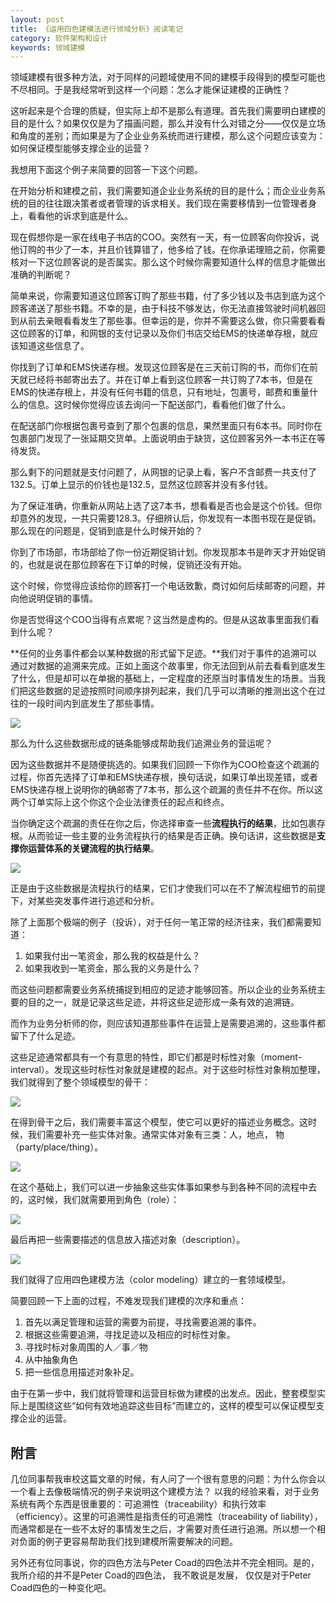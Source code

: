 ```yaml
---
layout: post
title: 《运用四色建模法进行领域分析》阅读笔记
category: 软件架构和设计
keywords: 领域建模
---
```


领域建模有很多种方法，对于同样的问题域使用不同的建模手段得到的模型可能也不尽相同。于是我经常听到这样一个问题：怎么才能保证建模的正确性？

这听起来是个合理的质疑，但实际上却不是那么有道理。首先我们需要明白建模的目的是什么？如果仅仅是为了描画问题，那么并没有什么对错之分——仅仅是立场和角度的差别；而如果是为了企业业务系统而进行建模，那么这个问题应该变为：如何保证模型能够支撑企业的运营？

我想用下面这个例子来简要的回答一下这个问题。



在开始分析和建模之前，我们需要知道企业业务系统的目的是什么；而企业业务系统的目的往往跟决策者或者管理的诉求相关。我们现在需要移情到一位管理者身上，看看他的诉求到底是什么。

现在假想你是一家在线电子书店的COO。突然有一天，有一位顾客向你投诉，说他订购的书少了一本，并且价钱算错了，他多给了钱。在你承诺理赔之前，你需要核对一下这位顾客说的是否属实。那么这个时候你需要知道什么样的信息才能做出准确的判断呢？

简单来说，你需要知道这位顾客订购了那些书籍，付了多少钱以及书店到底为这个顾客递送了那些书籍。不幸的是，由于科技不够发达，你无法直接驾驶时间机器回到从前去亲眼看看发生了那些事。但幸运的是，你并不需要这么做，你只需要看看这位顾客的订单，和网银的支付记录以及你们书店交给EMS的快递单存根，就应该知道这些信息了。

你找到了订单和EMS快递存根。发现这位顾客是在三天前订购的书，而你们在前天就已经将书邮寄出去了。并在订单上看到这位顾客一共订购了7本书，但是在EMS的快递存根上，并没有任何书籍的信息，只有地址，包裹号，邮费和重量什么的信息。这时候你觉得应该去询问一下配送部门，看看他们做了什么。

在配送部门你根据包裹号查到了那个包裹的信息，果然里面只有6本书。同时你在包裹部门发现了一张延期交货单。上面说明由于缺货，这位顾客另外一本书正在等待发货。

那么剩下的问题就是支付问题了，从网银的记录上看，客户不含邮费一共支付了132.5。订单上显示的价钱也是132.5，显然这位顾客并没有多付钱。

为了保证准确，你重新从网站上选了这7本书，想看看是否也会是这个价钱。但你却意外的发现，一共只需要128.3。仔细辨认后，你发现有一本图书现在是促销。那么现在的问题是，促销到底是什么时候开始的？

你到了市场部，市场部给了你一份近期促销计划。你发现那本书是昨天才开始促销的，也就是说在那位顾客在下订单的时候，促销还没有开始。

这个时候，你觉得应该给你的顾客打一个电话致歉，商讨如何后续邮寄的问题，并向他说明促销的事情。

你是否觉得这个COO当得有点累呢？这当然是虚构的。但是从这故事里面我们看到什么呢？

**任何的业务事件都会以某种数据的形式留下足迹。**我们对于事件的追溯可以通过对数据的追溯来完成。正如上面这个故事里，你无法回到从前去看看到底发生了什么，但是却可以在单据的基础上，一定程度的还原当时事情发生的场景。当我们把这些数据的足迹按照时间顺序排列起来，我们几乎可以清晰的推测出这个在过往的一段时间内到底发生了那些事情。

![](https://res.infoq.com/articles/xh-four-color-modeling/zh/resources/image1.jpg)

那么为什么这些数据形成的链条能够成帮助我们追溯业务的营运呢？

因为这些数据并不是随便挑选的。如果我们回顾一下你作为COO检查这个疏漏的过程，你首先选择了订单和EMS快递存根，换句话说，如果订单出现差错，或者EMS快递存根上说明你的确邮寄了7本书，那么这个疏漏的责任并不在你。所以这两个订单实际上这个你这个企业法律责任的起点和终点。

当你确定这个疏漏的责任在你之后，你选择审查一些**流程执行的结果**，比如包裹存根。从而验证一些主要的业务流程执行的结果是否正确。换句话讲，这些数据是**支撑你运营体系的关键流程的执行结果**。

![](https://res.infoq.com/articles/xh-four-color-modeling/zh/resources/image2.jpg)

正是由于这些数据是流程执行的结果，它们才使我们可以在不了解流程细节的前提下，对某些突发事件进行追述和分析。

除了上面那个极端的例子（投诉），对于任何一笔正常的经济往来，我们都需要知道：

1.  如果我付出一笔资金，那么我的权益是什么？
2.  如果我收到一笔资金，那么我的义务是什么？

而这些问题都需要业务系统捕捉到相应的足迹才能够回答。所以企业的业务系统主要的目的之一，就是记录这些足迹，并将这些足迹形成一条有效的追溯链。

而作为业务分析师的你，则应该知道那些事件在运营上是需要追溯的，这些事件都留下了什么足迹。

这些足迹通常都具有一个有意思的特性，即它们都是时标性对象（moment-interval）。发现这些时标性对象就是建模的起点。对于这些时标性对象稍加整理，我们就得到了整个领域模型的骨干：

![](https://res.infoq.com/articles/xh-four-color-modeling/zh/resources/image3.jpg)

在得到骨干之后，我们需要丰富这个模型，使它可以更好的描述业务概念。这时候，我们需要补充一些实体对象。通常实体对象有三类：人，地点， 物（party/place/thing）。

![](https://res.infoq.com/articles/xh-four-color-modeling/zh/resources/image4.jpg)

在这个基础上，我们可以进一步抽象这些实体事如果参与到各种不同的流程中去的，这时候，我们就需要用到角色（role）：

![](https://res.infoq.com/articles/xh-four-color-modeling/zh/resources/image5.jpg)

最后再把一些需要描述的信息放入描述对象（description）。

![](https://res.infoq.com/articles/xh-four-color-modeling/zh/resources/image6.jpg)

我们就得了应用四色建模方法（color modeling）建立的一套领域模型。

简要回顾一下上面的过程，不难发现我们建模的次序和重点：

1.  首先以满足管理和运营的需要为前提，寻找需要追溯的事件。
2.  根据这些需要追溯，寻找足迹以及相应的时标性对象。
3.  寻找时标对象周围的人／事／物
4.  从中抽象角色
5.  把一些信息用描述对象补足。

由于在第一步中，我们就将管理和运营目标做为建模的出发点。因此，整套模型实际上是围绕这些“如何有效地追踪这些目标”而建立的，这样的模型可以保证模型支撑企业的运营。

## 附言

几位同事帮我审校这篇文章的时候，有人问了一个很有意思的问题：为什么你会以一个看上去像极端情况的例子来说明这个建模方法？ 以我的经验来看，对于业务系统有两个东西是很重要的：可追溯性（traceability）和执行效率（efficiency）。这里的可追溯性是指责任的可追溯性（traceability of liability），而通常都是在一些不太好的事情发生之后，才需要对责任进行追溯。所以想一个相对负面的例子更容易帮助我们找到建模所需要解决的问题。

另外还有位同事说，你的四色方法与Peter Coad的四色法并不完全相同。是的，我所介绍的并不是Peter Coad的四色法， 我不敢说是发展， 仅仅是对于Peter Coad四色的一种变化吧。